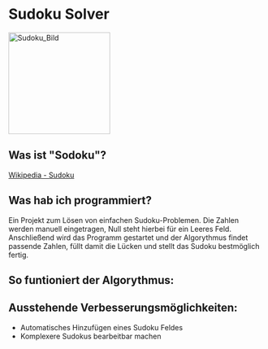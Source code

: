 # Sudoku Solver
<img src="https://upload.wikimedia.org/wikipedia/commons/thumb/f/ff/Sudoku-by-L2G-20050714.svg/1024px-Sudoku-by-L2G-20050714.svg.png" alt="Sudoku_Bild" width="200" height="200">

## Was ist "Sodoku"?
[Wikipedia - Sudoku](https://de.wikipedia.org/wiki/Sudoku)

## Was hab ich programmiert?
Ein Projekt zum Lösen von einfachen Sudoku-Problemen.
Die Zahlen werden manuell eingetragen, Null steht hierbei für ein Leeres Feld. Anschließend wird das Programm gestartet und der Algorythmus findet passende Zahlen, füllt damit die Lücken und stellt das Sudoku bestmöglich fertig.

## So funtioniert der Algorythmus:

## Ausstehende Verbesserungsmöglichkeiten:
- Automatisches Hinzufügen eines Sudoku Feldes
- Komplexere Sudokus bearbeitbar machen
